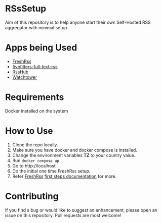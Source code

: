# RSsSetup

Aim of this repository is to help anyone start their own Self-Hosted RSS aggregator with minimal setup.

# Apps being Used
- [FreshRss](https://github.com/FreshRSS/FreshRSS)
- [fivefilters-full-text-rss](https://github.com/heussd/fivefilters-full-text-rss-docker)
- [RssHub](https://github.com/DIYgod/RSSHub)
- [Watchtower](https://github.com/containrrr/watchtower)


# Requirements

Docker installed on the system

# How to Use

1. Clone the repo locally.
2. Make sure you have docker and docker compose is installed.
3. Change the environment variables **TZ** to your country value.
4. Run `docker compose up`
5. Go to http://localhost
6. Do the initial one time FreshRss setup.
7. Refer [FreshRss](https://github.com/FreshRSS/FreshRSS) [first steps documentation](https://freshrss.github.io/FreshRSS/en/users/02_First_steps.html) for more.

# Contributing

If you find a bug or would like to suggest an enhancement, please open an issue on this repository. Pull requests are most welcome!
